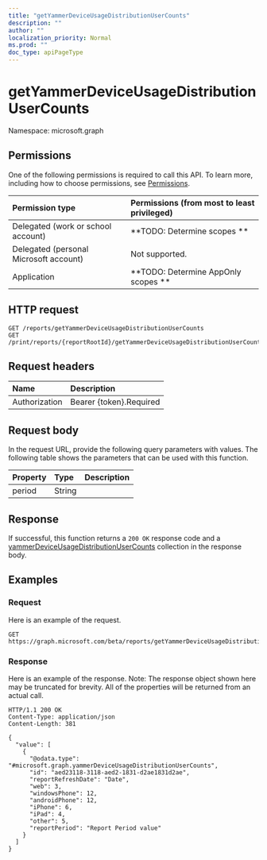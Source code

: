 ```yaml
---
title: "getYammerDeviceUsageDistributionUserCounts"
description: ""
author: ""
localization_priority: Normal
ms.prod: ""
doc_type: apiPageType
---
```


# getYammerDeviceUsageDistributionUserCounts

Namespace: microsoft.graph



## Permissions
One of the following permissions is required to call this API. To learn more, including how to choose permissions, see [Permissions](/concepts/permissions-reference.md).

|Permission type|Permissions (from most to least privileged)|
|:---|:---|
|Delegated (work or school account)|**TODO: Determine scopes **|
|Delegated (personal Microsoft account)|Not supported.|
|Application|**TODO: Determine AppOnly scopes **|

## HTTP request
<!-- {
  "blockType": "ignored"
}
-->
``` http
GET /reports/getYammerDeviceUsageDistributionUserCounts
GET /print/reports/{reportRootId}/getYammerDeviceUsageDistributionUserCounts
```

## Request headers
|Name|Description|
|:---|:---|
|Authorization|Bearer {token}.Required|

## Request body
In the request URL, provide the following query parameters with values.
The following table shows the parameters that can be used with this function.

|Property|Type|Description|
|:---|:---|:---|
|period|String||



## Response
If successful, this function returns a `200 OK` response code and a [yammerDeviceUsageDistributionUserCounts](../resources/yammerdeviceusagedistributionusercounts.md) collection in the response body.

## Examples

### Request
Here is an example of the request.
<!-- {
  "blockType": "request",
  "name": "reportroot_getyammerdeviceusagedistributionusercounts"
}
-->
``` http
GET https://graph.microsoft.com/beta/reports/getYammerDeviceUsageDistributionUserCounts(period='parameterValue')
```

### Response
Here is an example of the response. Note: The response object shown here may be truncated for brevity. All of the properties will be returned from an actual call.
<!-- {
  "blockType": "response",
  "truncated": true,
  "@odata.type": "collection(microsoft.graph.yammerdeviceusagedistributionusercounts)"
}
-->
``` http
HTTP/1.1 200 OK
Content-Type: application/json
Content-Length: 381

{
  "value": [
    {
      "@odata.type": "#microsoft.graph.yammerDeviceUsageDistributionUserCounts",
      "id": "aed23118-3118-aed2-1831-d2ae1831d2ae",
      "reportRefreshDate": "Date",
      "web": 3,
      "windowsPhone": 12,
      "androidPhone": 12,
      "iPhone": 6,
      "iPad": 4,
      "other": 5,
      "reportPeriod": "Report Period value"
    }
  ]
}
```

